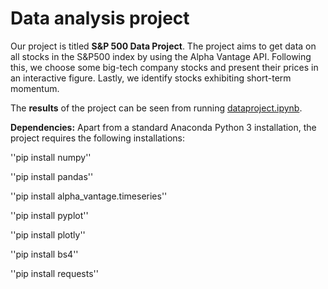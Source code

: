 # Data analysis project

Our project is titled **S&P 500 Data Project**. The project aims to get data on all stocks in the S&P500 index by using the Alpha Vantage API. Following this, we choose some big-tech company stocks and present their prices in an interactive figure. Lastly, we identify stocks exhibiting short-term momentum.

The **results** of the project can be seen from running [dataproject.ipynb](dataproject.ipynb).

**Dependencies:** Apart from a standard Anaconda Python 3 installation, the project requires the following installations:

''pip install numpy''

''pip install pandas''

''pip install alpha_vantage.timeseries''

''pip install pyplot''

''pip install plotly''

''pip install bs4''

''pip install requests''
